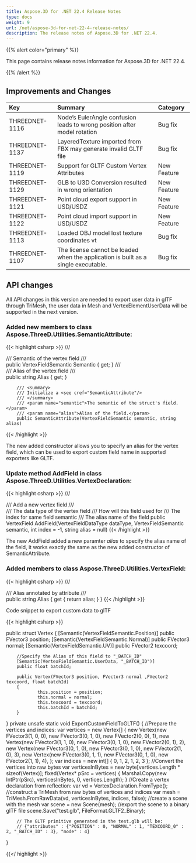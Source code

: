 ```yaml
---
title: Aspose.3D for .NET 22.4 Release Notes
type: docs
weight: 9
url: /net/aspose-3d-for-net-22-4-release-notes/
description: The release notes of Aspose.3D for .NET 22.4.
---
```


{{% alert color="primary" %}}

This page contains release notes information for Aspose.3D for .NET 22.4.

{{% /alert %}}
## **Improvements and Changes**

|**Key**|**Summary**|**Category**|
| :- | :- | :- |
| THREEDNET-1116 | Node’s EulerAngle confusion leads to wrong position after model rotation | Bug fix |
| THREEDNET-1137 | LayeredTexture imported from FBX may generate invalid GLTF file | Bug fix |
| THREEDNET-1119 | Support for GLTF Custom Vertex Attributes | New Feature |
| THREEDNET-1129 | GLB to U3D Conversion resulted in wrong orientation | New Feature |
| THREEDNET-1121 | Point cloud export support in USD/USDZ | New Feature |
| THREEDNET-1122 | Point cloud import support in USD/USDZ | New Feature |
| THREEDNET-1113 | Loaded OBJ model lost texture coordinates vt | Bug fix |
| THREEDNET-1107 | The license cannot be loaded when the application is built as a single executable. | Bug fix |


## API changes ##


All API changes in this version are needed to export user data in glTF through TriMesh, the user data in Mesh and VertexElementUserData will be supported in the next version.


### Added new members to class Aspose.ThreeD.Utilities.SemanticAttribute:

{{< highlight csharp >}}
        /// <summary>
        /// Semantic of the vertex field
        /// </summary>
        public VertexFieldSemantic Semantic { get; }
        /// <summary>
        /// Alias of the vertex field
        /// </summary>
        public string Alias { get; }

        /// <summary>
        /// Initialize a <see cref="SemanticAttribute"/>
        /// </summary>
        /// <param name="semantic">The semantic of the struct's field.</param>
        /// <param name="alias">Alias of the field.</param>
        public SemanticAttribute(VertexFieldSemantic semantic, string alias)
{{< /highlight >}}

The new added constructor allows you to specify an alias for the vertex field, which can be used to export custom field name in supported exporters like GLTF.


### Update method AddField in class Aspose.ThreeD.Utilities.VertexDeclaration:

{{< highlight csharp >}}
        /// <summary>
        /// Add a new vertex field
        /// </summary>
        /// <param name="dataType">The data type of the vertex field</param>
        /// <param name="semantic">How will this field used for</param>
        /// <param name="index">The index for same field semantic</param>
        /// <param name="alias">The alias name of the field</param>
        public VertexField AddField(VertexFieldDataType dataType, VertexFieldSemantic semantic, int index = -1, string alias = null)
{{< /highlight >}}

The new AddField added a new paramter *alias* to specify the alias name of the field, it works exactly the same as the new added constructor of SemanticAttribute.


### Added members to class Aspose.ThreeD.Utilities.VertexField:

{{< highlight csharp >}}
        /// <summary>
        /// Alias annotated by attribute <see cref="SemanticAttribute"/>
        /// </summary>
        public string Alias { get { return alias; } }
{{< /highlight >}}




Code snippet to export custom data to glTF

{{< highlight csharp >}}

public struct Vertex
{
        [Semantic(VertexFieldSemantic.Position)]
        public FVector3 position;
        [Semantic(VertexFieldSemantic.Normal)]
        public FVector3 normal;
        [Semantic(VertexFieldSemantic.UV)]
        public FVector2 texcoord;

        //Specify the Alias of this field to "_BATCH_ID"
        [Semantic(VertexFieldSemantic.UserData, "_BATCH_ID")]
        public float batchId;

        public Vertex(FVector3 position, FVector3 normal ,FVector2 texcoord, float batchId)
        {
                this.position = position;
                this.normal = normal;
                this.texcoord = texcoord;
                this.batchId = batchId;
        }
}
private unsafe static void ExportCustomFieldToGLTF()
{
        //Prepare the vertices and indices:
        var vertices = new Vertex[]
        {
                new Vertex(new FVector3(1, 0, 0), new FVector3(0, 1, 0), new FVector2(0, 0), 1),
                new Vertex(new FVector3(1, 1, 0), new FVector3(0, 1, 0), new FVector2(0, 1), 2),
                new Vertex(new FVector3(0, 1, 0), new FVector3(0, 1, 0), new FVector2(1, 0), 3),
                new Vertex(new FVector3(0, 1, 1), new FVector3(0, 1, 0), new FVector2(1, 1), 4),
        };
        var indices = new int[]
        {
                0, 1, 2,
                1, 2, 3
        };
        //Convert the vertices into raw bytes
        var verticesInBytes = new byte[vertices.Length * sizeof(Vertex)];
        fixed(Vertex* pSrc = vertices)
        {
                Marshal.Copy(new IntPtr(pSrc), verticesInBytes, 0, vertices.Length);
        }
        //Create a vertex declaration from reflection:
        var vd = VertexDeclaration.FromType<Vertex>();
        //construct a TriMesh from raw bytes of vertices and indices
        var mesh = TriMesh.FromRawData(vd, verticesInBytes, indices, false);
        //create a scene with the mesh
        var scene = new Scene(mesh);
        //export the scene to a binary glTF file
        scene.Save("test.glb", FileFormat.GLTF2_Binary);

        // The GLTF primitive generated in the test.glb will be:
        // {"attributes" : {"POSITION" : 0, "NORMAL" : 1, "TEXCOORD_0" : 2, "_BATCH_ID" : 3}, "mode" : 4}
}



{{</ highlight >}}

